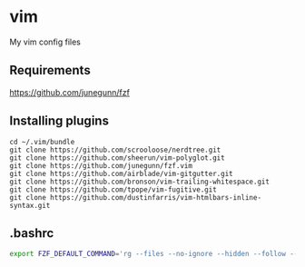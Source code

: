 vim
===

My vim config files

## Requirements
https://github.com/junegunn/fzf

## Installing plugins

```
cd ~/.vim/bundle
git clone https://github.com/scrooloose/nerdtree.git
git clone https://github.com/sheerun/vim-polyglot.git
git clone https://github.com/junegunn/fzf.vim
git clone https://github.com/airblade/vim-gitgutter.git
git clone https://github.com/bronson/vim-trailing-whitespace.git
git clone https://github.com/tpope/vim-fugitive.git
git clone https://github.com/dustinfarris/vim-htmlbars-inline-syntax.git

```

## .bashrc

```bash
export FZF_DEFAULT_COMMAND='rg --files --no-ignore --hidden --follow --glob "!.git/*"
```
